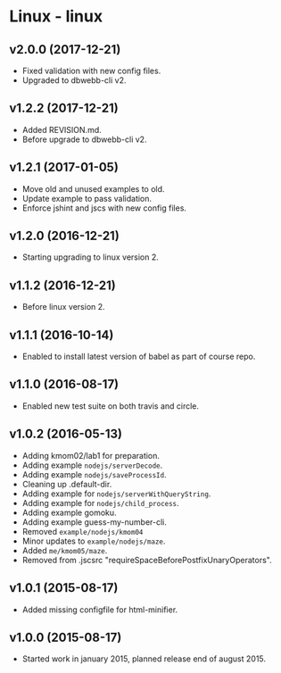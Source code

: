 Linux - linux
===================

v2.0.0 (2017-12-21)
-------------------

* Fixed validation with new config files.
* Upgraded to dbwebb-cli v2.


v1.2.2 (2017-12-21)
-------------------

* Added REVISION.md.
* Before upgrade to dbwebb-cli v2.


v1.2.1 (2017-01-05)
-------------------

* Move old and unused examples to old.
* Update example to pass validation.
* Enforce jshint and jscs with new config files.


v1.2.0 (2016-12-21)
-------------------

* Starting upgrading to linux version 2.


v1.1.2 (2016-12-21)
-------------------

* Before linux version 2.


v1.1.1 (2016-10-14)
-------------------

* Enabled to install latest version of babel as part of course repo.


v1.1.0 (2016-08-17)
-------------------

* Enabled new test suite on both travis and circle.


v1.0.2 (2016-05-13)
-------------------

* Adding kmom02/lab1 for preparation.
* Adding example `nodejs/serverDecode`.
* Adding example `nodejs/saveProcessId`.
* Cleaning up .default-dir.
* Adding example for `nodejs/serverWithQueryString`.
* Adding example for `nodejs/child_process`.
* Adding example gomoku.
* Adding example guess-my-number-cli.
* Removed `example/nodejs/kmom04`
* Minor updates to `example/nodejs/maze`.
* Added `me/kmom05/maze`.
* Removed from .jscsrc "requireSpaceBeforePostfixUnaryOperators".


v1.0.1 (2015-08-17)
-------------------

* Added missing configfile for html-minifier.


v1.0.0 (2015-08-17)
-------------------

* Started work in january 2015, planned release end of august 2015.
